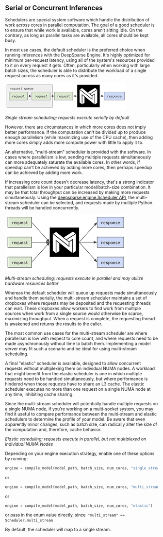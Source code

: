 <!--
Copyright (c) 2021 - present / Neuralmagic, Inc. All Rights Reserved.

Licensed under the Apache License, Version 2.0 (the "License");
you may not use this file except in compliance with the License.
You may obtain a copy of the License at

   http://www.apache.org/licenses/LICENSE-2.0

Unless required by applicable law or agreed to in writing,
software distributed under the License is distributed on an "AS IS" BASIS,
WITHOUT WARRANTIES OR CONDITIONS OF ANY KIND, either express or implied.
See the License for the specific language governing permissions and
limitations under the License.
-->

## Serial or Concurrent Inferences

Schedulers are special system software which handle the distribution of work across cores in parallel computation. The goal of a good scheduler is to ensure that while work is available, cores aren’t sitting idle. On the contrary, as long as parallel tasks are available, all cores should be kept busy. 

In most use cases, the default scheduler is the preferred choice when running inferences with the DeepSparse Engine. It's highly optimized for minimum per-request latency, using all of the system's resources provided to it on every request it gets. Often, particularly when working with large batch sizes, the scheduler is able to distribute the workload of a single request across as many cores as it's provided.

<img src="https://raw.githubusercontent.com/neuralmagic/deepsparse/main/docs/source/single-stream.png" alt="single stream diagram" />

_Single stream scheduling; requests execute serially by default_

However, there are circumstances in which more cores does not imply better performance. If the computation can't be divided up to produce enough parallelism (while maximizing use of the CPU cache), then adding more cores simply adds more compute power with little to apply it to.

An alternative, "multi-stream" scheduler is provided with the software. In cases where parallelism is low, sending multiple requests simultaneously can more adequately saturate the available cores. In other words, if speedup can't be achieved by adding more cores, then perhaps speedup can be achieved by adding more work.

If increasing core count doesn't decrease latency, that's a strong indicator that parallelism is low in your particular model/batch-size combination. It may be that total throughput can be increased by making more requests simultaneously. Using the [deepsparse.engine.Scheduler API](https://docs.neuralmagic.com/deepsparse/api/deepsparse.html), the multi-stream scheduler can be selected, and requests made by multiple Python threads will be handled concurrently.

<img src="https://raw.githubusercontent.com/neuralmagic/deepsparse/main/docs/source/multi-stream.png" alt="multi stream diagram" />

_Multi-stream scheduling; requests execute in parallel and may utilize hardware resources better_

Whereas the default scheduler will queue up requests made simultaneously and handle them serially, the multi-stream scheduler maintains a set of dropboxes where requests may be deposited and the requesting threads can wait. These dropboxes allow workers to find work from multiple sources when work from a single source would otherwise be scarce, maximizing throughput. When a request is complete, the requesting thread is awakened and returns the results to the caller.

The most common use cases for the multi-stream scheduler are where parallelism is low with respect to core count, and where requests need to be made asynchronously without time to batch them. Implementing a model server may fit such a scenario and be ideal for using multi-stream scheduling.

A final "elastic" scheduler is available, designed to allow concurrent requests without multiplexing them on individual NUMA nodes. A workload that might benefit from the elastic scheduler is one in which multiple requests need to be handled simultaneously, but where performance is hindered when those requests have to share an L3 cache. The elastic scheduler executes no more than one request on a single NUMA node at any time, inhibiting cache sharing.

Since the multi-stream scheduler will potentially handle multiple requests on a single NUMA node, if you're working on a multi-socket system, you may find it useful to compare performance between the multi-stream and elastic schedulers to determine the profile of your model. Be aware that even apparently minor changes, such as batch size, can radically alter the size of the computation and, therefore, cache behavior.

_Elastic scheduling; requests execute in parallel, but not multiplexed on individual NUMA Nodes_

Depending on your engine execution strategy, enable one of these options by running:

```python
engine = compile_model(model_path, batch_size, num_cores, "single_stream")
```

or

```python
engine = compile_model(model_path, batch_size, num_cores, "multi_stream")
```

or

```python
engine = compile_model(model_path, batch_size, num_cores, "elastic")
```

or pass in the enum value directly, since` "multi_stream" == Scheduler.multi_stream`

By default, the scheduler will map to a single stream.
